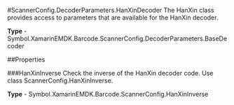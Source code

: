 #ScannerConfig.DecoderParameters.HanXinDecoder
The HanXin class provides access to parameters that are available for the HanXin decoder.

**Type** - Symbol.XamarinEMDK.Barcode.ScannerConfig.DecoderParameters.BaseDecoder

##Properties

###HanXinInverse
Check the inverse of the HanXin decoder code. Use class ScannerConfig.HanXinInverse.

**Type** - Symbol.XamarinEMDK.Barcode.ScannerConfig.HanXinInverse



